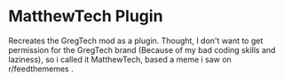 # MatthewTech Plugin
Recreates the GregTech mod as a plugin. Thought, I don't want to get permission for the GregTech brand (Because of my bad coding skills and laziness), so i called it MatthewTech, based a meme i saw on r/feedthememes .
